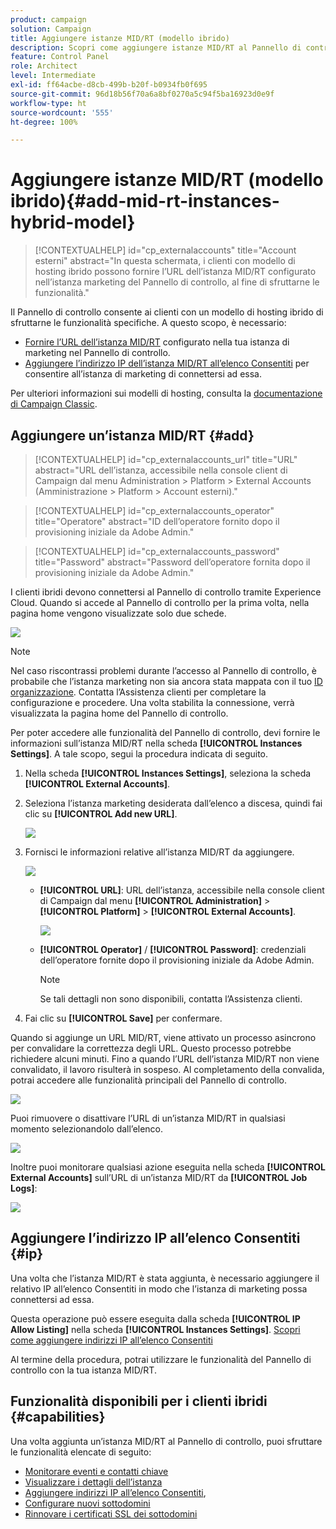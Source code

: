 ```yaml
---
product: campaign
solution: Campaign
title: Aggiungere istanze MID/RT (modello ibrido)
description: Scopri come aggiungere istanze MID/RT al Pannello di controllo con un modello di hosting ibrido.
feature: Control Panel
role: Architect
level: Intermediate
exl-id: ff64acbe-d8cb-499b-b20f-b0934fb0f695
source-git-commit: 96d18b56f70a6a8bf0270a5c94f5ba16923d0e9f
workflow-type: ht
source-wordcount: '555'
ht-degree: 100%

---
```


# Aggiungere istanze MID/RT (modello ibrido){#add-mid-rt-instances-hybrid-model}

>[!CONTEXTUALHELP]
>id="cp_externalaccounts"
>title="Account esterni"
>abstract="In questa schermata, i clienti con modello di hosting ibrido possono fornire l’URL dell’istanza MID/RT configurato nell’istanza marketing del Pannello di controllo, al fine di sfruttarne le funzionalità."

Il Pannello di controllo consente ai clienti con un modello di hosting ibrido di sfruttarne le funzionalità specifiche. A questo scopo, è necessario:

* [Fornire l’URL dell’istanza MID/RT](#add) configurato nella tua istanza di marketing nel Pannello di controllo.
* [Aggiungere l’indirizzo IP dell’istanza MID/RT all’elenco Consentiti](#ip) per consentire all’istanza di marketing di connettersi ad essa.

Per ulteriori informazioni sui modelli di hosting, consulta la [documentazione di Campaign Classic](https://experienceleague.adobe.com/docs/campaign-classic/using/installing-campaign-classic/architecture-and-hosting-models/hosting-models-lp/hosting-models.html?lang=it).

## Aggiungere un’istanza MID/RT {#add}

>[!CONTEXTUALHELP]
>id="cp_externalaccounts_url"
>title="URL"
>abstract="URL dell’istanza, accessibile nella console client di Campaign dal menu Administration > Platform > External Accounts (Amministrazione > Platform > Account esterni)."

>[!CONTEXTUALHELP]
>id="cp_externalaccounts_operator"
>title="Operatore"
>abstract="ID dell’operatore fornito dopo il provisioning iniziale da Adobe Admin."

>[!CONTEXTUALHELP]
>id="cp_externalaccounts_password"
>title="Password"
>abstract="Password dell’operatore fornita dopo il provisioning iniziale da Adobe Admin."

I clienti ibridi devono connettersi al Pannello di controllo tramite Experience Cloud. Quando si accede al Pannello di controllo per la prima volta, nella pagina home vengono visualizzate solo due schede.

![](assets/hybrid-homepage.png)

>[!NOTE]
>
>Nel caso riscontrassi problemi durante l’accesso al Pannello di controllo, è probabile che l’istanza marketing non sia ancora stata mappata con il tuo [ID organizzazione](https://experienceleague.adobe.com/docs/core-services/interface/administration/organizations.html?lang=it). Contatta l’Assistenza clienti per completare la configurazione e procedere. Una volta stabilita la connessione, verrà visualizzata la pagina home del Pannello di controllo.

Per poter accedere alle funzionalità del Pannello di controllo, devi fornire le informazioni sull’istanza MID/RT nella scheda **[!UICONTROL Instances Settings]**. A tale scopo, segui la procedura indicata di seguito.

1. Nella scheda **[!UICONTROL Instances Settings]**, seleziona la scheda **[!UICONTROL External Accounts]**.

1. Seleziona l’istanza marketing desiderata dall’elenco a discesa, quindi fai clic su **[!UICONTROL Add new URL]**.

   ![](assets/external-account-addbutton.png)

1. Fornisci le informazioni relative all’istanza MID/RT da aggiungere.

   ![](assets/external-account-add.png)

   * **[!UICONTROL URL]**: URL dell’istanza, accessibile nella console client di Campaign dal menu **[!UICONTROL Administration]** > **[!UICONTROL Platform]** > **[!UICONTROL External Accounts]**.

      ![](assets/external-account-url.png)

   * **[!UICONTROL Operator]** / **[!UICONTROL Password]**: credenziali dell’operatore fornite dopo il provisioning iniziale da Adobe Admin.

      >[!NOTE]
      >
      >Se tali dettagli non sono disponibili, contatta l’Assistenza clienti.

1. Fai clic su **[!UICONTROL Save]** per confermare.

Quando si aggiunge un URL MID/RT, viene attivato un processo asincrono per convalidare la correttezza degli URL. Questo processo potrebbe richiedere alcuni minuti. Fino a quando l’URL dell’istanza MID/RT non viene convalidato, il lavoro risulterà in sospeso. Al completamento della convalida, potrai accedere alle funzionalità principali del Pannello di controllo.

![](assets/external-account-pending.png)

Puoi rimuovere o disattivare l’URL di un’istanza MID/RT in qualsiasi momento selezionandolo dall’elenco.

![](assets/external-account-edit.png)

Inoltre puoi monitorare qualsiasi azione eseguita nella scheda **[!UICONTROL External Accounts]** sull’URL di un’istanza MID/RT da **[!UICONTROL Job Logs]**:

![](assets/external-account-logs.png)

## Aggiungere l’indirizzo IP all’elenco Consentiti {#ip}

Una volta che l’istanza MID/RT è stata aggiunta, è necessario aggiungere il relativo IP all’elenco Consentiti in modo che l’istanza di marketing possa connettersi ad essa.

Questa operazione può essere eseguita dalla scheda **[!UICONTROL IP Allow Listing]** nella scheda **[!UICONTROL Instances Settings]**. [Scopri come aggiungere indirizzi IP all’elenco Consentiti](ip-allow-listing-instance-access.md)

Al termine della procedura, potrai utilizzare le funzionalità del Pannello di controllo con la tua istanza MID/RT.

## Funzionalità disponibili per i clienti ibridi {#capabilities}

Una volta aggiunta un’istanza MID/RT al Pannello di controllo, puoi sfruttare le funzionalità elencate di seguito:

* [Monitorare eventi e contatti chiave](../../service-events/service-events.md)
* [Visualizzare i dettagli dell’istanza](../../instances-settings/using/instance-details.md)
* [Aggiungere indirizzi IP all’elenco Consentiti](../../instances-settings/using/ip-allow-listing-instance-access.md),
* [Configurare nuovi sottodomini](../../subdomains-certificates/using/setting-up-new-subdomain.md)
* [Rinnovare i certificati SSL dei sottodomini](../../subdomains-certificates/using/renewing-subdomain-certificate.md)
